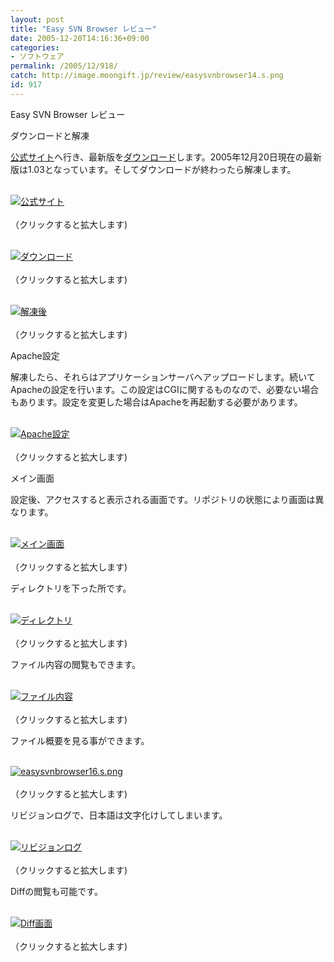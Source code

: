 ```yaml
---
layout: post
title: "Easy SVN Browser レビュー"
date: 2005-12-20T14:16:36+09:00
categories:
- ソフトウェア
permalink: /2005/12/918/
catch: http://image.moongift.jp/review/easysvnbrowser14.s.png
id: 917
---
```

Easy SVN Browser レビュー  
<!--more-->

ダウンロードと解凍

  

[公式サイト](http://public.e-tunity.com/)へ行き、最新版を[ダウンロード](http://public.e-tunity.com/index.html?req=downloads)します。2005年12月20日現在の最新版は1.03となっています。そしてダウンロードが終わったら解凍します。

  

[  
 ![公式サイト](http://image.moongift.jp/review/easysvnbrowser2.s.png "公式サイト")  
](http://www.moongift.jp/media/review/easysvnbrowser2.png)  
（クリックすると拡大します)

[  
 ![ダウンロード](http://image.moongift.jp/review/easysvnbrowser10.s.png "ダウンロード")  
](http://www.moongift.jp/media/review/easysvnbrowser10.png)  
（クリックすると拡大します)

  

[  
 ![解凍後](http://image.moongift.jp/review/easysvnbrowser11.s.png "解凍後")  
](http://www.moongift.jp/media/review/easysvnbrowser11.png)  
（クリックすると拡大します)

  

Apache設定

  

解凍したら、それらはアプリケーションサーバへアップロードします。続いてApacheの設定を行います。この設定はCGIに関するものなので、必要ない場合もあります。設定を変更した場合はApacheを再起動する必要があります。

  

[  
 ![Apache設定](http://image.moongift.jp/review/easysvnbrowser23.s.png "Apache設定")  
](http://www.moongift.jp/media/review/easysvnbrowser23.png)  
（クリックすると拡大します)

  

メイン画面

  

設定後、アクセスすると表示される画面です。リポジトリの状態により画面は異なります。

  

[  
 ![メイン画面](http://image.moongift.jp/review/easysvnbrowser13.s.png "メイン画面")  
](http://www.moongift.jp/media/review/easysvnbrowser13.png)  
（クリックすると拡大します)

  

ディレクトリを下った所です。

  

[  
 ![ディレクトリ](http://image.moongift.jp/review/easysvnbrowser14.s.png "ディレクトリ")  
](http://www.moongift.jp/media/review/easysvnbrowser14.png)  
（クリックすると拡大します)

  

ファイル内容の閲覧もできます。

  

[  
 ![ファイル内容](http://image.moongift.jp/review/easysvnbrowser15.s.png "ファイル内容")  
](http://www.moongift.jp/media/review/easysvnbrowser15.png)  
（クリックすると拡大します)

  

ファイル概要を見る事ができます。

  

[  
 ![easysvnbrowser16.s.png](http://image.moongift.jp/review/easysvnbrowser16.s.png "easysvnbrowser16.s.png")  
](http://www.moongift.jp/media/review/easysvnbrowser16.png)  
（クリックすると拡大します)

  

リビジョンログで、日本語は文字化けしてしまいます。

  

[  
 ![リビジョンログ](http://image.moongift.jp/review/easysvnbrowser17.s.png "リビジョンログ")  
](http://www.moongift.jp/media/review/easysvnbrowser17.png)  
（クリックすると拡大します)

  

Diffの閲覧も可能です。

  

[  
 ![Diff画面](http://image.moongift.jp/review/easysvnbrowser21.s.png "Diff画面")  
](http://www.moongift.jp/media/review/easysvnbrowser21.png)  
（クリックすると拡大します)

